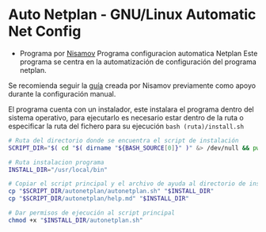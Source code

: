 # Auto Netplan - GNU/Linux Automatic Net Config
- Programa por [Nisamov](https://github.com/Nisamov)
Programa configuracion automatica Netplan
Este programa se centra en la automatización de configuración del programa netplan.

Se recomienda seguir la [guía](https://github.com/Theritex/LinuxCommands/tree/main/system_data/network_configuration/netplan_net) creada por Nisamov previamente como apoyo durante la configuración manual.

El programa cuenta con un instalador, este instalara el programa dentro del sistema operativo, para ejecutarlo es necesario estar dentro de la ruta o especificar la ruta del fichero para su ejecución `bash (ruta)/install.sh`
```sh
# Ruta del directorio donde se encuentra el script de instalación
SCRIPT_DIR="$( cd "$( dirname "${BASH_SOURCE[0]}" )" &> /dev/null && pwd )"

# Ruta instalacion programa
INSTALL_DIR="/usr/local/bin"

# Copiar el script principal y el archivo de ayuda al directorio de instalación
cp "$SCRIPT_DIR/autonetplan/autonetplan.sh" "$INSTALL_DIR"
cp "$SCRIPT_DIR/autonetplan/help.md" "$INSTALL_DIR"

# Dar permisos de ejecución al script principal
chmod +x "$INSTALL_DIR/autonetplan.sh"
```
<!--Boceto: Tras la isntalacion, se eliminara recursivamente los ficheros clonados, liberando espacio en el sistema-->